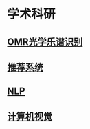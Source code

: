 # 学术科研
## [OMR光学乐谱识别](./OMR乐谱识别/) <!-- 跳转到OMR与谱识别文件夹的 README.md -->
## [推荐系统](./推荐系统/) <!-- 跳转到OMR与谱识别文件夹的 README.md -->
## [NLP](/research/NLP/) <!-- 跳转到OMR与谱识别文件夹的 README.md -->
## [计算机视觉](/research/OMR乐谱识别/moonlight/) <!-- 跳转到OMR与谱识别文件夹的 README.md -->
